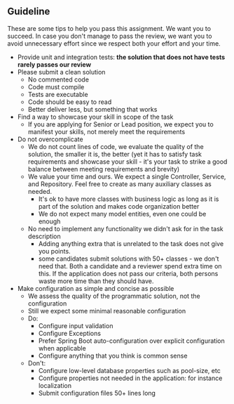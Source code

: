 ## Guideline

These are some tips to help you pass this assignment.
We want you to succeed.
In case you don't manage to pass the review, we want you to avoid unnecessary effort since we respect both your effort and your time.

* Provide unit and integration tests: **the solution that does not have tests rarely passes our review**
* Please submit a clean solution
    * No commented code
    * Code must compile
    * Tests are executable
    * Code should be easy to read
    * Better deliver less, but something that works
* Find a way to showcase your skill in scope of the task
  * If you are applying for Senior or Lead position, we expect you to manifest your skills, not merely meet the requirements
* Do not overcomplicate
    * We do not count lines of code, we evaluate the quality of the solution, the smaller it is, the better (yet it has to satisfy task requirements and showcase your skill - it's your task to strike a good balance between meeting requirements and brevity)
    * We value your time and ours. We expect a single Controller, Service, and Repository. Feel free to create as many auxiliary classes as needed.
        * It's ok to have more classes with business logic as long as it is part of the solution and makes code organization better
        * We do not expect many model entities, even one could be enough
    * No need to implement any functionality we didn't ask for in the task description
        * Adding anything extra that is unrelated to the task does not give you points.
        * some candidates submit solutions with 50+ classes - we don't need that. Both a candidate and a reviewer spend extra time on this. If the application does not pass our criteria, both persons waste more time than they should have.
* Make configuration as simple and concise as possible
    * We assess the quality of the programmatic solution, not the configuration
    * Still we expect some minimal reasonable configuration
    * Do:
        * Configure input validation
        * Configure Exceptions
        * Prefer Spring Boot auto-configuration over explicit configuration when applicable
        * Configure anything that you think is common sense
    * Don't:
        * Configure low-level database properties such as pool-size, etc
        * Configure properties not needed in the application: for instance localization
        * Submit configuration files 50+ lines long

